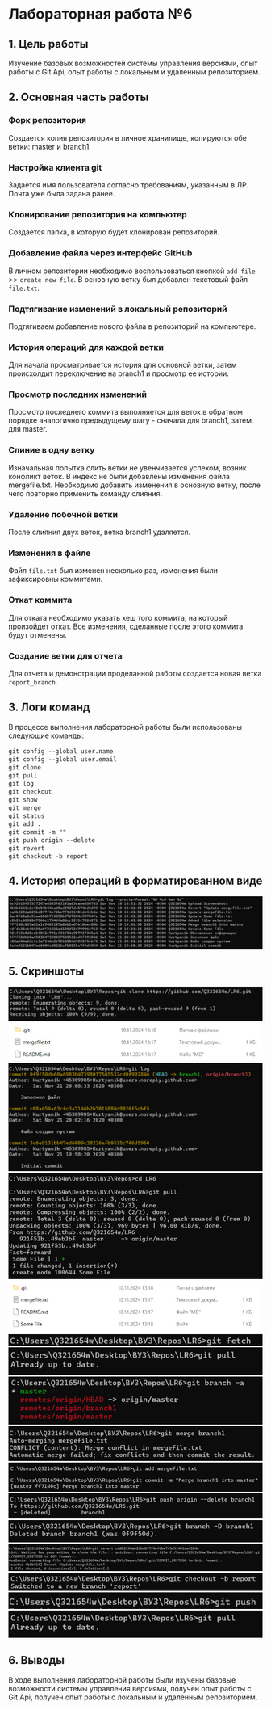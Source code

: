 # Лабораторная работа №6

## 1. Цель работы

Изучение базовых возможностей системы управления версиями, опыт работы с Git Api, опыт работы с локальным и удаленным репозиторием.

## 2. Основная часть работы

### Форк репозитория

Создается копия репозитория в личное хранилище, копируются обе ветки: master и branch1

### Настройка клиента git

Задается имя пользователя согласно требованиям, указанным в ЛР. Почта уже была задана ранее. 

### Клонирование репозитория на компьютер

Создается папка, в которую будет клонирован репозиторий. 

### Добавление файла через интерфейс GitHub

В личном репозитории необходимо воспользоваться кнопкой ```add file``` >> ```create new file```. В основную ветку был добавлен текстовый файл ```file.txt```.

### Подтягивание изменений в локальный репозиторий

Подтягиваем добавление нового файла в репозиторий на компьютере.

### История операций для каждой ветки

Для начала просматривается история для основной ветки, затем происхолдит переключение на branch1 и просмотр ее истории.

### Просмотр последних изменений

Просмотр последнего коммита выполняется для веток в обратном порядке аналогично предыдущему шагу - сначала для branch1, затем для master.

### Слиние в одну ветку

Изначальная попытка слить ветки не увенчивается успехом, возник конфликт веток. В индекс не были добавлены изменения файла mergefile.txt. Необходимо добавить изменения в основную ветку, после чего повторно применить команду слияния.

### Удаление побочной ветки

После слияния двух веток, ветка branch1 удаляется.

### Изменения в файле

Файл ```file.txt``` был изменен несколько раз, изменения были зафиксировны коммитами.

### Откат коммита

Для отката необходимо указать хеш того коммита, на который произойдет откат. Все изменения, сделанные после этого коммита будут отменены.

### Создание ветки для отчета

Для отчета и демонстрации проделанной работы создается новая ветка ```report_branch```.

## 3. Логи команд

В процессе выполнения лабораторной работы были использованы следующие команды:

```
git config --global user.name
git config --global user.email
git clone
git pull
git log
git checkout
git show
git merge
git status
git add .
git commit -m ""
git push origin --delete
git revert
git checkout -b report
```

## 4. История операций в форматированном виде

![История операций](Screenshots/16.jpg)

## 5. Скриншоты

![](Screenshots/8.jpg)
![](Screenshots/4.jpg)
![](Screenshots/9.jpg)
![](Screenshots/11.jpg)
![](Screenshots/6.jpg)
![](Screenshots/1.jpg)
![](Screenshots/3.jpg)
![](Screenshots/12.jpg)
![](Screenshots/14.jpg)
![](Screenshots/13.jpg)
![](Screenshots/15.jpg)
![](Screenshots/7.jpg)
![](Screenshots/5.jpg)
![](Screenshots/2.jpg)
![](Screenshots/10.jpg)
![](Screenshots/3.jpg)

## 6. Выводы

В ходе выполнения лабораторной работы были изучены базовые возможности системы управления версиями, получен опыт работы с Git Api, получен опыт работы с локальным и удаленным репозиторием.
